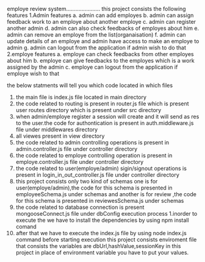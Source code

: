 employe review system......................
this project consists the following features
  1.Admin features
    a. admin can add employes
    b. admin can assign feedback work to an employe about another employe
    c. admin can register another admin
    d. admin can also check feedbacks of employes about him
    e. admin can remove an employe from the list(organaisation)
    f. admin can update details of an employe and admin have access to make an employe to admin
    g. admin can logout from the application if admin wish to do that
  2.employe features
    a. employe can check feedbacks from other employes about him
    b. employe can give feedbacks to the employes which is a work assigned by the admin
    c. employe can logout from the application if employe wish to that

the below statments will tell you which code located in which files
  1. the main file is index.js file located in main directory
  2. the code related to routing is present in router.js file which is present user routes directory which is present under src directory
  3. when admin/employe register a session will create and it will send as res to the user.the code for authontication is  present in auth.middleware.js file under middlewares directory
  4. all viewes present in view directory
  5. the code related to admin controlling operations is present in admin.controller.js file under controller directory
  6. the code related to employe controlling operation is present in employe.controller.js file under controller directory
  7. the code related to user(employe/admin) sigin/signout operations is present in login_in_out_controller.js file under controller directory
  9. this project consists only two kind of schemas one is for user(employe/admin),the code for this schema is presented in employeeSchema.js under schemas and another is for review ,the code for this schema is presented in reviewesSchema.js under schemas
  10. the code related to database connection is present mongooseConnect.js file under dbConfig
execution process
  1.inorder to execute the we have to install the dependencies by using npm install comand
  2. after that we have to execute the index.js file by using node index.js command
before starting execution this project consists enviroment file that consists the variables are dbUrl,hashValue,sessionKey
in this project in place of environment variable you have to put your values.
